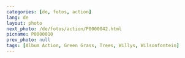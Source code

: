```yaml
---
categories: [de, fotos, action]
lang: de
layout: photo
next_photo: /de/fotos/action/P0000042.html
picname: P0000010
prev_photo: null
tags: [Album Action, Green Grass, Trees, Willys, Wilsonfontein]
---
```


